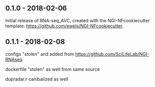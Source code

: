 
## 0.1.0 - 2018-02-06
Initial release of RNA-seq_AVC, created with the NGI-NFcookiecutter template: https://github.com/ewels/NGI-NFcookiecutter.
## 0.1.1 - 2018-02-08
configs "stolen" and added from https://github.com/SciLifeLab/NGI-RNAseq

dockerfile "stolen" as well from same source

dupradar.r canibalized as well
